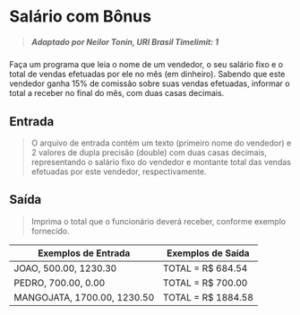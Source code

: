 # Salário com Bônus

> ##### Adaptado por Neilor Tonin, URI Brasil Timelimit: 1

Faça um programa que leia o nome de um vendedor, o seu salário fixo e o total de vendas efetuadas por ele no mês (em dinheiro). Sabendo que este vendedor ganha 15% de comissão sobre suas vendas efetuadas, informar o total a receber no final do mês, com duas casas decimais.

## Entrada
> O arquivo de entrada contém um texto (primeiro nome do vendedor) e 2 valores de dupla precisão (double) com duas casas decimais, representando o salário fixo do vendedor e montante total das vendas efetuadas por este vendedor, respectivamente.

## Saída
> Imprima o total que o funcionário deverá receber, conforme exemplo fornecido.

Exemplos de Entrada |	Exemplos de Saída
-|-
JOAO, 500.00, 1230.30 |TOTAL = R$ 684.54
PEDRO, 700.00, 0.00 |TOTAL = R$ 700.00
MANGOJATA, 1700.00, 1230.50 |TOTAL = R$ 1884.58